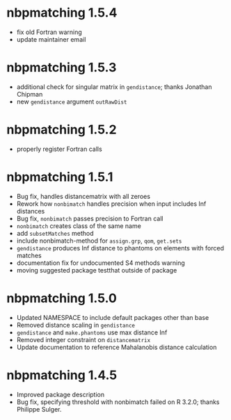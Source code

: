 # nbpmatching 1.5.4
* fix old Fortran warning
* update maintainer email

# nbpmatching 1.5.3
* additional check for singular matrix in `gendistance`; thanks Jonathan Chipman
* new `gendistance` argument `outRawDist`

# nbpmatching 1.5.2
* properly register Fortran calls

# nbpmatching 1.5.1

* Bug fix, handles distancematrix with all zeroes
* Rework how `nonbimatch` handles precision when input includes Inf distances
* Bug fix, `nonbimatch` passes precision to Fortran call
* `nonbimatch` creates class of the same name
* add `subsetMatches` method
* include nonbimatch-method for `assign.grp`, `qom`, `get.sets`
* `gendistance` produces Inf distance to phantoms on elements with forced matches
* documentation fix for undocumented S4 methods warning
* moving suggested package testthat outside of package

# nbpmatching 1.5.0

* Updated NAMESPACE to include default packages other than base
* Removed distance scaling in `gendistance`
* `gendistance` and `make.phantoms` use max distance Inf
* Removed integer constraint on `distancematrix`
* Update documentation to reference Mahalanobis distance calculation

# nbpmatching 1.4.5

* Improved package description
* Bug fix, specifying threshold with nonbimatch failed on R 3.2.0; thanks Philippe Sulger.
